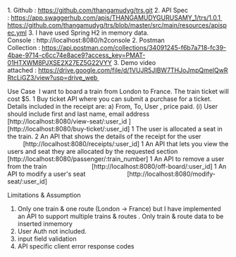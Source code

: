 1. Github : https://github.com/thangamudyg/trs.git
2. API Spec : https://app.swaggerhub.com/apis/THANGAMUDYGURUSAMY_1/trs/1.0.1 
https://github.com/thangamudyg/trs/blob/master/src/main/resources/apispec.yml
3. I have used Spring H2 in memory data. Console : http://localhost:8080/h2console
2. Postman Collection : https://api.postman.com/collections/34091245-f6b7a718-fc39-4bae-9714-c6cc74e8ace9?access_key=PMAT-01HTXWM8PJXSE2X27EZ5G22VYY
3. Demo video attached : https://drive.google.com/file/d/1VUJR5JIBW7THJoJmpQmelQwRRtcLiGZ3/view?usp=drive_web 

Use Case 
I want to board a train from London to France. The train ticket will cost $5.
	1	Buy ticket API where you can submit a purchase for a ticket. Details included in the receipt are: a) From, To, User , price paid. (i) User should include first and last name, email address 
                        [http://localhost:8080/view-seat/:user_id ]
                        [http://localhost:8080/buy-ticket/:user_id]
	1	The user is allocated a seat in the train. 
	2	An API that shows the details of the receipt for the user
                         [http://localhost:8080/receipts/:user_id]
	1	An API that lets you view the users and seat they are allocated by the requested section
[http://localhost:8080/passenger/:train_number]
	1	An API to remove a user from the train 
                        [http://localhost:8080/off-board/:user_id]
	1	An API to modify a user's seat
                       [http://localhost:8080/modify-seat/:user_id]

Limitations & Assumption
1. Only one train & one route (London -> France) but I have implemented an API to support multiple trains & routes . Only train & route data to be inserted inmemory
2. User Auth not included.
3. input field validation
4. API specific client error response codes
